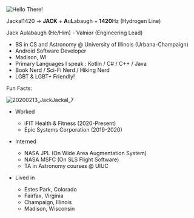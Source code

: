 ![Hello There!](https://media.giphy.com/media/Nx0rz3jtxtEre/giphy.gif)

Jackal1420 -> 
  **JACK** + **A**u**L**abaugh + **1420**Hz (Hydrogen Line)

Jack Aulabaugh (He/Him) - Valnior (Engineering Lead) 
- BS in CS and Astronomy @ University of Illinois (Urbana-Champaign)
- Android Software Developer
- Madison, WI
- Primary Languages I speak : Kotlin / C# / C++ / Java 
- Book Nerd / Sci-Fi Nerd / Hiking Nerd
- LGBT & LGBT+ Friendly! 
<!--
**Jackal1420/Jackal1420** is a ✨ _special_ ✨ repository because its `README.md` (this file) appears on your GitHub profile.

Here are some ideas to get you started:

- 🔭 I’m currently working on ...
- 🌱 I’m currently learning ...
- 👯 I’m looking to collaborate on ...
- 🤔 I’m looking for help with ...
- 💬 Ask me about ...
- 📫 How to reach me: ...
- 😄 Pronouns: ...
- ⚡ Fun fact: ...
-->


Fun Facts: 

![20200213_JackJackal_7](https://user-images.githubusercontent.com/31596996/141340944-e1c7cc3e-0d4a-4a6b-8443-f36b8f9af5aa.png)

- Worked
     - iFIT Health & Fitness (2020-Present)
     - Epic Systems Corporation (2019-2020)
     
- Interned 
     - NASA JPL (On Wide Area Augmentation System) 
     - NASA MSFC (On SLS Flight Software)
     - TA in Astronomy courses @ UIUC 
     
- Lived in 
     - Estes Park, Colorado
     - Fairfax, Virginia 
     - Champaign, Illinois
     - Madison, Wisconsin  


